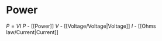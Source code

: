 # Power
$P = VI$
$P$ - [[Power]]
$V$ - [[Voltage/Voltage|Voltage]]
$I$ - [[Ohms law/Current|Current]]